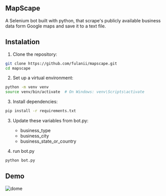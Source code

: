 ## MapScape

A Selenium bot built with python, that scrape's publicly available business data form Google maps and save it to a text file.
## Instalation
1. Clone the repository:

```bash
git clone https://github.com/fulanii/mapscape.git
cd mapscape
```

2. Set up a virtual environment:
```bash
python -m venv venv
source venv/bin/activate  # On Windows: venv\Scripts\activate
```

3. Install dependencies:
```bash
pip install -r requirements.txt
```

3. Update these variables from bot.py:
    * business_type
    * business_city
    * business_state_or_country

4. run bot.py
```bash
python bot.py
```

## Demo
![dome](/mapscrape.gif)